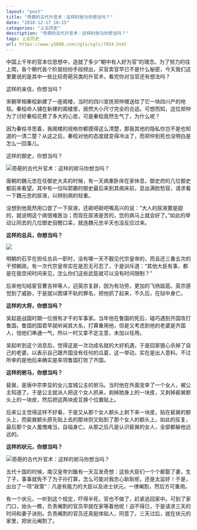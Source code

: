 ```yaml
---
layout: "post"
title: "奇葩的古代升官术：这样的驸马你想当吗？"
date: "2018-12-17 16:15"
categories: "上古历史"
description: "奇葩的古代升官术：这样的驸马你想当吗？"
tags: 上古历史
url: https://www.y5000.com/zgls/sgls/7954.html
---
```






中国上千年的官本位思想中，造就了多少“朝中有人好为官”的理念。为了努力的往上爬，各个朝代各个阶层纷纷手段频出，买官卖官早已不是什么秘密，今天我们这里要说的是其中一些比较奇葩另类的升官术，看完你对当官还有想法吗？

这样的亲信，你想当吗？

宋朝宰相秦桧新建了一座阁楼，当时的四川宣抚郑仲赠送给了它一块四川产的地毯。秦桧命人铺在新建的阁楼里，居然大小尺寸完全的合适。可想而知，这位郑仲为了讨好秦桧花费了多大的心思，可是秦桧竟然生气了，为什么呢？

因为秦桧寻思着，我阁楼的规格你都摸得这么清楚，那我其他的隐私你岂不是也知道的一清二楚？从这之后，秦桧对他的态度就变得冷淡了，而郑仲到死也没明白是怎么一回事儿。

这样的御史，你想当吗？

![奇葩的古代升官术：这样的驸马你想当吗？](/uploads/allimg/161221/6-16122115023XT.JPG)

唐朝的魏元忠在任御史大夫的时候，有一天病重卧床在家休息，御史府的几位御史都前来看望。其中有一位叫郭霸的御史最后来到其病床前，显出满脸愁容，请求看一下魏元忠的尿液，以辨别病的轻重。

没想到他竟然用口尝了一下尿液，还砸吧砸吧嘴高兴的说：“大人的尿液要是甜的，就说明这个病很难医治；而现在尿液是苦的，您的病马上就会好了。”如此的举动让同去的几位御史目瞪口呆，就连魏元忠半天也没反应过来。

**这样的总兵，你想当吗？**

![](/uploads/allimg/161221/6-161221150354Y8.JPG)

明朝的石亨在担任总兵一职时，没有哪一天不觐见代宗皇帝的，而且还三番五次的干预朝政。有一次代宗皇帝实在是忍无可忍了，于是训斥道：“其他大臣有事，都是在我空闲时间来见，怎么你们这些武臣就可以没有时间限制？”

后来他勾结宦官曹吉祥等人，迎英宗复辟，因为有功劳，更加的飞扬跋扈。英宗感觉到了威胁，于是就以图谋不轨的罪名，把他抓了起来，不久后，在狱中身亡。

**这样的大将，你想当吗？**

吴起是战国时期一位很有才干的军事家。当年他在鲁国的死后，碰巧遇到齐国攻打鲁国，鲁国的国君早就听闻其大名，打算重用他，但是又考虑到他的老婆是齐国人，怕他们串通一气，所以一时又拿不定主意，未加以任用。

吴起听到这个消息后，觉得这是一次功成名就的大好机遇，于是回家狠心杀掉了自己的老婆，以表示自己跟齐国没有任何的瓜葛，这一举动，实在是出人意料。不过所幸的是他后来确实是率领鲁国打败了齐国。

**这样的驸马，你想当吗？**

裴巽，是唐中宗李显的女儿宜城公主的驸马。当时他在外面宠幸了一个女人，被公主知道了。于是公主就派人把这个女人抓来，剥掉她身上的一块皮，又剥掉裴巽额头上的一块皮，然后把这两块皮互换个位置贴上。

后来公主觉得这样不好看，于是又从那个女人额头上剥下来一块皮，贴在裴巽的额头上，而裴巽额头原先贴上去的那块则又贴到了那个女人的额头上，如此的反复，最后那个女人羞愧难当，自缢身亡。从那之后凡是认识裴巽的女人，全部都躲他远远的。

**这样的状元，你想当吗？**

![奇葩的古代升官术：这样的驸马你想当吗？](/uploads/allimg/161221/6-161221150934B2.JPG)

五代十国的时候，南汉皇帝刘鋹有一天互发奇想：这些大臣们一个个都娶了妻，生了子，事事就免不了为子孙打算，怎么可能对我忠心耿耿呢，还是太监好！于是，出台了一项“政策”：凡是有能力的大臣以及进士状元，一律阉割，然后方可重用。

有一个状元，一听到这个规定，吓得半死，官也不做了，赶紧逃回家中。可到了家门口，抬头一瞧，负责阉割的官员早就在家等着他呢！迫不得已，于是请求三天的时间和妻子诀别。负责阉割的官员还真挺体贴人，同意了。三天过后，就在状元的家里，把状元阉割了。

